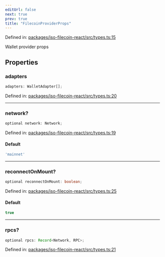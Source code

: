 ```yaml
---
editUrl: false
next: true
prev: true
title: "FilecoinProviderProps"
---
```


Defined in: [packages/iso-filecoin-react/src/types.ts:15](https://github.com/hugomrdias/filecoin/blob/main/packages/iso-filecoin-react/src/types.ts#L15)

Wallet provider props

## Properties

### adapters

```ts
adapters: WalletAdapter[];
```

Defined in: [packages/iso-filecoin-react/src/types.ts:20](https://github.com/hugomrdias/filecoin/blob/main/packages/iso-filecoin-react/src/types.ts#L20)

***

### network?

```ts
optional network: Network;
```

Defined in: [packages/iso-filecoin-react/src/types.ts:19](https://github.com/hugomrdias/filecoin/blob/main/packages/iso-filecoin-react/src/types.ts#L19)

#### Default

```ts
'mainnet'
```

***

### reconnectOnMount?

```ts
optional reconnectOnMount: boolean;
```

Defined in: [packages/iso-filecoin-react/src/types.ts:25](https://github.com/hugomrdias/filecoin/blob/main/packages/iso-filecoin-react/src/types.ts#L25)

#### Default

```ts
true
```

***

### rpcs?

```ts
optional rpcs: Record<Network, RPC>;
```

Defined in: [packages/iso-filecoin-react/src/types.ts:21](https://github.com/hugomrdias/filecoin/blob/main/packages/iso-filecoin-react/src/types.ts#L21)
